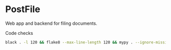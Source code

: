 # PostFile
Web app and backend for filing documents.

Code checks
```bash
black . -l 120 && flake8 --max-line-length 120 && mypy . --ignore-missing-imports
```